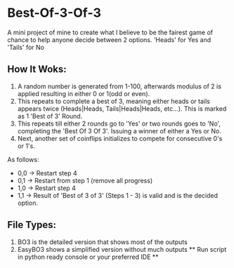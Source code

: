 # Best-Of-3-Of-3
A mini project of mine to create what I believe to be the fairest game of chance to help anyone decide between 2 options.
'Heads' for Yes and 'Tails' for No

## How It Woks:
1. A random number is generated from 1-100, afterwards modulus of 2 is applied resulting in either 0 or 1(odd or even).
2. This repeats to complete a best of 3, meaning either heads or tails appears twice (Heads|Heads, Tails|Heads|Heads, etc...). This is marked as 1 'Best of 3' Round. 
3. This repeats till either 2 rounds go to 'Yes' or two rounds goes to 'No', completing the 'Best Of 3 Of 3'. Issuing a winner of either a Yes or No.
4. Next, another set of coinflips initializes to compete for consecutive 0's or 1's.

As follows:
  - 0,0 -> Restart step 4
  - 0,1 -> Restart from step 1 (remove all progress)
  - 1,0 -> Restart step 4
  - 1,1 -> Result of 'Best of 3 of 3' (Steps 1 - 3) is valid and is the decided option. 

## File Types:
1. BO3 is the detailed version that shows most of the outputs 
2. EasyBO3 shows a simplified version without much outputs
** Run script in python ready console or your preferred IDE **
